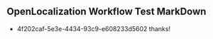 ## OpenLocalization Workflow Test MarkDown
* 4f202caf-5e3e-4434-93c9-e608233d5602 
thanks!<!--HONumber=Mar16_HO3-->
